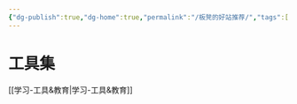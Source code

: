 ```yaml
---
{"dg-publish":true,"dg-home":true,"permalink":"/板凳的好站推荐/","tags":["gardenEntry"],"dgPassFrontmatter":true,"noteIcon":"","updated":"2025-02-25T15:53:43.397+08:00"}
---
```


# 工具集
[[学习-工具&教育\|学习-工具&教育]]
